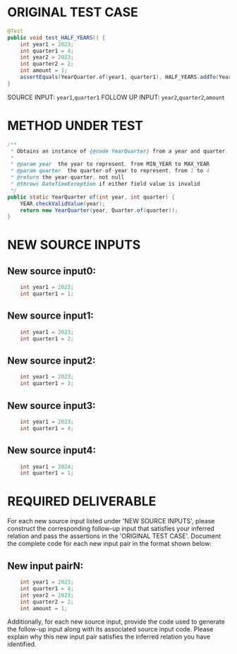 # ORIGINAL TEST CASE
```java
@Test
public void test_HALF_YEARS() {
    int year1 = 2023;
    int quarter1 = 4;
    int year2 = 2023;
    int quarter2 = 2;
    int amount = 1;
    assertEquals(YearQuarter.of(year1, quarter1), HALF_YEARS.addTo(YearQuarter.of(year2, quarter2), amount));
}

```
SOURCE INPUT: `year1`,`quarter1`
FOLLOW UP INPUT: `year2`,`quarter2`,`amount`


# METHOD UNDER TEST
```java
/**
 * Obtains an instance of {@code YearQuarter} from a year and quarter.
 *
 * @param year  the year to represent, from MIN_YEAR to MAX_YEAR
 * @param quarter  the quarter-of-year to represent, from 1 to 4
 * @return the year-quarter, not null
 * @throws DateTimeException if either field value is invalid
 */
public static YearQuarter of(int year, int quarter) {
    YEAR.checkValidValue(year);
    return new YearQuarter(year, Quarter.of(quarter));
}

```


# NEW SOURCE INPUTS
## New source input0:
```java
    int year1 = 2023;
    int quarter1 = 1;
```

## New source input1:
```java
    int year1 = 2023;
    int quarter1 = 2;
```

## New source input2:
```java
    int year1 = 2023;
    int quarter1 = 3;
```

## New source input3:
```java
    int year1 = 2023;
    int quarter1 = 4;
```

## New source input4:
```java
    int year1 = 2024;
    int quarter1 = 1;
```



# REQUIRED DELIVERABLE
For each new source input listed under 'NEW SOURCE INPUTS', please construct the corresponding follow-up input that satisfies your inferred relation and pass the assertions in the 'ORIGINAL TEST CASE'. Document the complete code for each new input pair in the format shown below:
## New input pairN:
```java
    int year1 = 2023;
    int quarter1 = 4;
    int year2 = 2023;
    int quarter2 = 2;
    int amount = 1;
```

Additionally, for each new source input, provide the code used to generate the follow-up input along with its associated source input code. Please explain why this new input pair satisfies the inferred relation you have identified.